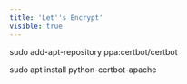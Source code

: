 ```yaml
---
title: 'Let''s Encrypt'
visible: true
---
```


sudo add-apt-repository ppa:certbot/certbot

sudo apt install python-certbot-apache
